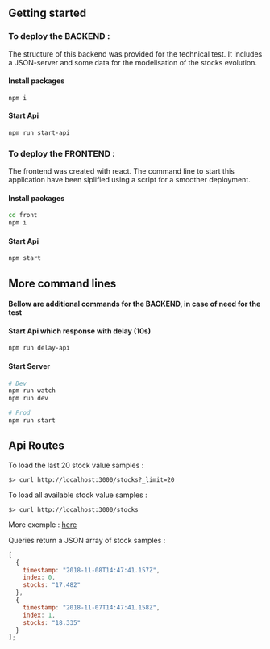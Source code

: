 ## Getting started

### To deploy the BACKEND :

The structure of this backend was provided for the technical test. It includes a JSON-server and some data for the modelisation of the stocks evolution.

#### Install packages

```
npm i
```

#### Start Api

```bash
npm run start-api
```

### To deploy the FRONTEND :

The frontend was created with react. The command line to start this application have been siplified using a script for a smoother deployment.

#### Install packages

```bash
cd front
npm i
```

#### Start Api

```bash
npm start
```

## More command lines

#### Bellow are additional commands for the BACKEND, in case of need for the test


#### Start Api which response with delay (10s)

```bash
npm run delay-api
```

#### Start Server

```bash
# Dev
npm run watch
npm run dev

# Prod
npm run start
```

## Api Routes

To load the last 20 stock value samples :

```console
$> curl http://localhost:3000/stocks?_limit=20
```

To load all available stock value samples :

```console
$> curl http://localhost:3000/stocks
```

More exemple : [here](https://github.com/typicode/json-server#routes)

Queries return a JSON array of stock samples :

```javascript
[
  {
    timestamp: "2018-11-08T14:47:41.157Z",
    index: 0,
    stocks: "17.482"
  },
  {
    timestamp: "2018-11-07T14:47:41.158Z",
    index: 1,
    stocks: "18.335"
  }
];
```
